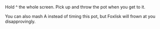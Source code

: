Hold ^ the whole screen. Pick up and throw the pot when you get to it.

You can also mash A instead of timing this pot, but Foxlisk will frown at you disapprovingly.
